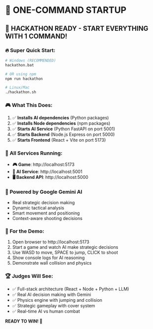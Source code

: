 # 🚀 ONE-COMMAND STARTUP

## 🎯 **HACKATHON READY - START EVERYTHING WITH 1 COMMAND!**

### 🔥 **Super Quick Start:**

```bash
# Windows (RECOMMENDED)
hackathon.bat

# OR using npm
npm run hackathon

# Linux/Mac
./hackathon.sh
```

### 🎮 **What This Does:**
1. ✅ **Installs AI dependencies** (Python packages)
2. ✅ **Installs Node dependencies** (npm packages) 
3. ✅ **Starts AI Service** (Python FastAPI on port 5001)
4. ✅ **Starts Backend** (Node.js Express on port 5000)
5. ✅ **Starts Frontend** (React + Vite on port 5173)

### 🌟 **All Services Running:**
- **🎮 Game**: http://localhost:5173
- **🤖 AI Service**: http://localhost:5001
- **🖥️ Backend API**: http://localhost:5000

### 🧠 **Powered by Google Gemini AI**
- Real strategic decision making
- Dynamic tactical analysis
- Smart movement and positioning
- Context-aware shooting decisions

### 🎯 **For the Demo:**
1. Open browser to http://localhost:5173
2. Start a game and watch AI make strategic decisions
3. Use WASD to move, SPACE to jump, CLICK to shoot
4. Show console logs for AI reasoning
5. Demonstrate wall collision and physics

### 🏆 **Judges Will See:**
- ✅ Full-stack architecture (React + Node + Python + LLM)
- ✅ Real AI decision making with Gemini
- ✅ Physics engine with jumping and collision
- ✅ Strategic gameplay with cover system
- ✅ Real-time AI vs human combat

**READY TO WIN! 🤠**
